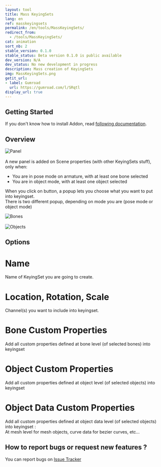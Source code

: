 ```yaml
---
layout: tool
title: Mass KeyingSets
lang: en
ref: masskeyingsets
permalink: /en/tools/MassKeyingSets/
redirect_from:
  - /tools/MassKeyingSets/
cat: animation
sort_nb: 2
stable_version: 0.1.0
stable_status: Beta version 0.1.0 is public available
dev_version: N/A
dev_status: No new development in progress
description: Mass creation of KeyingSets
img: MassKeyingSets.png
getit_url:
- label: Gumroad
  url: https://gumroad.com/l/SRqtl
display_url: true
---
```


## Getting Started

If you don't know how to install Addon, read [following documentation][1].  

## Overview

![Panel]({{site.base_url}}/assets/img/MassKeyingSets/panel.png)  
<br/>
A new panel is added on Scene properties (with other KeyingSets stuff), only when:  
* You are in pose mode on armature, with at least one bone selected  
* You are in object mode, with at least one object selected  

When you click on button, a popup lets you choose what you want to put into keyingset.  
There is two different popup, depending on mode you are (pose mode or object mode)  

![Bones]({{site.base_url}}/assets/img/MassKeyingSets/popup_bones.png)  
<br/>
![Objects]({{site.base_url}}/assets/img/MassKeyingSets/popup_objects.png)  

## Options

# Name  

Name of KeyingSet you are going to create.

# Location, Rotation, Scale

Channel(s) you want to include into keyingset.

# Bone Custom Properties

Add all custom properties defined at bone level (of selected bones) into keyingset

# Object Custom Properties

Add all custom properties defined at object level (of selected objects) into keyingset

# Object Data Custom Properties

Add all custom properties defined at object data level (of selected objects) into keyingset :  
At mesh level for mesh objects, curve data for bezier curves, etc...

## How to report bugs or request new features ?
You can report bugs on [Issue Tracker][2]

[1]: {{site.base_url}}/en/AddonInstallation/
[2]: https://github.com/julienduroure/MassKeyingSets/issues/
